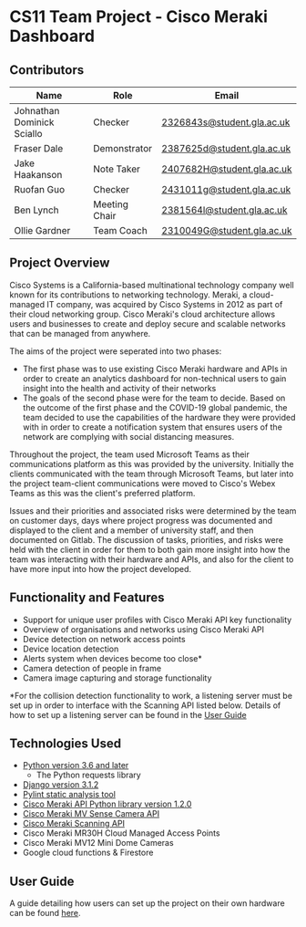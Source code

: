 # CS11 Team Project - Cisco Meraki Dashboard
## Contributors
| Name | Role | Email |
| ------ | ------ | ------ |
| Johnathan Dominick Sciallo | Checker | 2326843s@student.gla.ac.uk |
| Fraser Dale | Demonstrator | 2387625d@student.gla.ac.uk |
| Jake Haakanson | Note Taker | 2407682H@student.gla.ac.uk |
| Ruofan Guo | Checker | 2431011g@student.gla.ac.uk |
| Ben Lynch | Meeting Chair | 2381564l@student.gla.ac.uk |
| Ollie Gardner | Team Coach | 2310049G@student.gla.ac.uk |

## Project Overview
Cisco Systems is a California-based multinational technology company well known for its contributions to networking technology. Meraki, a cloud-managed IT company, was acquired by Cisco Systems in 2012 as part of their cloud networking group. Cisco Meraki's cloud architecture allows users and businesses to create and deploy secure and scalable networks that can be managed from anywhere.

The aims of the project were seperated into two phases:
- The first phase was to use existing Cisco Meraki hardware and APIs in order to create an analytics dashboard for non-technical users to gain insight into the health and activity of their networks
- The goals of the second phase were for the team to decide. Based on the outcome of the first phase and the COVID-19 global pandemic, the team decided to use the capabilities of the hardware they were provided with in order to create a notification system that ensures users of the network are complying with social distancing measures.

Throughout the project, the team used Microsoft Teams as their communications platform as this was provided by the university. Initially the clients communicated with the team through Microsoft Teams, but later into the project team-client communications were moved to Cisco's Webex Teams as this was the client's preferred platform.

Issues and their priorities and associated risks were determined by the team on customer days, days where project progress was documented and displayed to the client and a member of university staff, and then documented on Gitlab. The discussion of tasks, priorities, and risks were held with the client in order for them to both gain more insight into how the team was interacting with their hardware and APIs, and also for the client to have more input into how the project developed.

## Functionality and Features
- Support for unique user profiles with Cisco Meraki API key functionality
- Overview of organisations and networks using Cisco Meraki API
- Device detection on network access points
- Device location detection
- Alerts system when devices become too close*
- Camera detection of people in frame
- Camera image capturing and storage functionality

*For the collision detection functionality to work, a listening server must be set up in order to interface with the Scanning API listed below. Details of how to set up a listening server can be found in the [User Guide](UserGuide.md)

## Technologies Used
- [Python version 3.6 and later](https://www.python.org/)
    - The Python requests library
- [Django version 3.1.2](https://www.djangoproject.com/)
- [Pylint static analysis tool](https://www.pylint.org/)
- [Cisco Meraki API Python library version 1.2.0](https://developer.cisco.com/meraki/api-v1/#!python)
- [Cisco Meraki MV Sense Camera API](https://developer.cisco.com/meraki/mv-sense/)
- [Cisco Meraki Scanning API](https://documentation.meraki.com/MR/Monitoring_and_Reporting/Scanning_API)
- Cisco Meraki MR30H Cloud Managed Access Points
- Cisco Meraki MV12 Mini Dome Cameras
- Google cloud functions & Firestore

## User Guide
A guide detailing how users can set up the project on their own hardware can be found [here](UserGuide.md).

